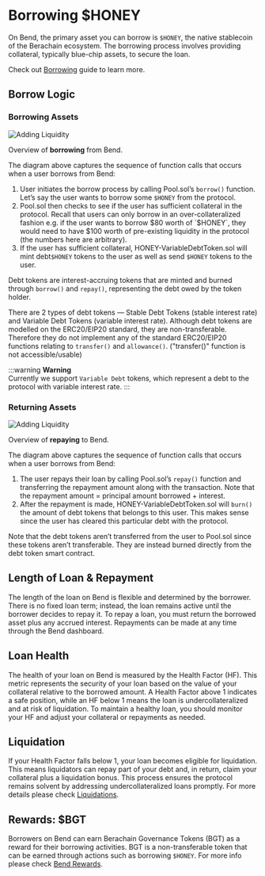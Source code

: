 # Borrowing $HONEY

On Bend, the primary asset you can borrow is `$HONEY`, the native stablecoin of the Berachain ecosystem. The borrowing process involves providing collateral, typically blue-chip assets, to secure the loan.

Check out [Borrowing](/learn/guides/borrowing-and-repaying-honey#how-do-i-borrow) guide to learn more.

## Borrow Logic

### **Borrowing Assets**

![Adding Liquidity](/assets/borrowLogic-borrowingAssets.png)

Overview of **borrowing** from Bend.

The diagram above captures the sequence of function calls that occurs when a user borrows from Bend:

1. User initiates the borrow process by calling Pool.sol’s `borrow()` function. Let’s say the user wants to borrow some `$HONEY` from the protocol.
2. Pool.sol then checks to see if the user has sufficient collateral in the protocol. Recall that users can only borrow in an over-collateralized fashion e.g. if the user wants to borrow $80 worth of `$HONEY`, they would need to have $100 worth of pre-existing liquidity in the protocol (the numbers here are arbitrary).
3. If the user has sufficient collateral, HONEY-VariableDebtToken.sol will mint debt`$HONEY` tokens to the user as well as send `$HONEY` tokens to the user.

Debt tokens are interest-accruing tokens that are minted and burned through `borrow()` and `repay()`, representing the debt owed by the token holder.

There are 2 types of debt tokens — Stable Debt Tokens (stable interest rate) and Variable Debt Tokens (variable interest rate). Although debt tokens are modelled on the ERC20/EIP20 standard, they are non-transferable. Therefore they do not implement any of the standard ERC20/EIP20 functions relating to `transfer()` and `allowance()`. ("transfer()" function is not accessible/usable)

:::warning
<b>Warning</b><br/>
Currently we support `Variable Debt` tokens, which represent a debt to the protocol with variable interest rate.
:::

### **Returning Assets**

![Adding Liquidity](/assets/borrowLogic-returningAssets.png)

Overview of **repaying** to Bend.

The diagram above captures the sequence of function calls that occurs when a user borrows from Bend:

1. The user repays their loan by calling Pool.sol’s `repay()` function and transferring the repayment amount along with the transaction. Note that the repayment amount = principal amount borrowed + interest.
2. After the repayment is made, HONEY-VariableDebtToken.sol will `burn()` the amount of debt tokens that belongs to this user. This makes sense since the user has cleared this particular debt with the protocol.

Note that the debt tokens aren’t transferred from the user to Pool.sol since these tokens aren’t transferable. They are instead burned directly from the debt token smart contract.

## Length of Loan & Repayment

The length of the loan on Bend is flexible and determined by the borrower. There is no fixed loan term; instead, the loan remains active until the borrower decides to repay it. To repay a loan, you must return the borrowed asset plus any accrued interest. Repayments can be made at any time through the Bend dashboard.

## Loan Health

The health of your loan on Bend is measured by the Health Factor (HF). This metric represents the security of your loan based on the value of your collateral relative to the borrowed amount. A Health Factor above 1 indicates a safe position, while an HF below 1 means the loan is undercollateralized and at risk of liquidation. To maintain a healthy loan, you should monitor your HF and adjust your collateral or repayments as needed.

## Liquidation

If your Health Factor falls below 1, your loan becomes eligible for liquidation. This means liquidators can repay part of your debt and, in return, claim your collateral plus a liquidation bonus. This process ensures the protocol remains solvent by addressing undercollateralized loans promptly. For more details please check [Liquidations](/learn/lending-protocol/liquidations).

## Rewards: $BGT

Borrowers on Bend can earn Berachain Governance Tokens (BGT) as a reward for their borrowing activities. BGT is a non-transferable token that can be earned through actions such as borrowing `$HONEY`. For more info please check [Bend Rewards](/learn/lending-protocol/bend-rewards).
